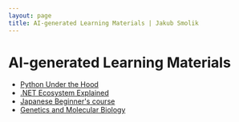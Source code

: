 ```yaml
---
layout: page
title: AI-generated Learning Materials | Jakub Smolik
---
```


# AI-generated Learning Materials

- [Python Under the Hood](python)
- [.NET Ecosystem Explained](dotnet)
- [Japanese Beginner's course](japanese.pdf)
- [Genetics and Molecular Biology](genetics)
